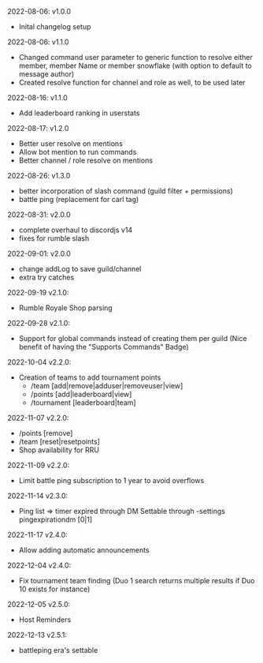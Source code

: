 2022-08-06: v1.0.0
- Inital changelog setup

2022-08-06: v1.1.0
- Changed command user parameter to generic function to resolve either member, member Name or member snowflake (with option to default to message author)
- Created resolve function for channel and role as well, to be used later

2022-08-16: v1.1.0
- Add leaderboard ranking in userstats

2022-08-17: v1.2.0
- Better user resolve on mentions
- Allow bot mention to run commands
- Better channel / role resolve on mentions

2022-08-26: v1.3.0
- better incorporation of slash command (guild filter + permissions)
- battle ping (replacement for carl tag)

2022-08-31: v2.0.0
- complete overhaul to discordjs v14
- fixes for rumble slash

2022-09-01: v2.0.0
- change addLog to save guild/channel
- extra try catches

2022-09-19 v2.1.0:
- Rumble Royale Shop parsing

2022-09-28 v2.1.0:
- Support for global commands instead of creating them per guild
  (Nice benefit of having the "Supports Commands" Badge)

2022-10-04 v2.2.0:
- Creation of teams to add tournament points
  * /team [add|remove|adduser|removeuser|view]
  * /points [add|leaderboard|view]
  * /tournament [leaderboard|team]

2022-11-07 v2.2.0:
- /points [remove]
- /team [reset|resetpoints]
- Shop availability for RRU

2022-11-09 v2.2.0:
- Limit battle ping subscription to 1 year to avoid overflows

2022-11-14 v2.3.0:
- Ping list => timer expired through DM
  Settable through -settings pingexpirationdm [0|1]

2022-11-17 v2.4.0:
- Allow adding automatic announcements

2022-12-04 v2.4.0:
- Fix tournament team finding (Duo 1 search returns multiple results if Duo 10 exists for instance)

2022-12-05 v2.5.0:
- Host Reminders

2022-12-13 v2.5.1:
- battleping era's settable